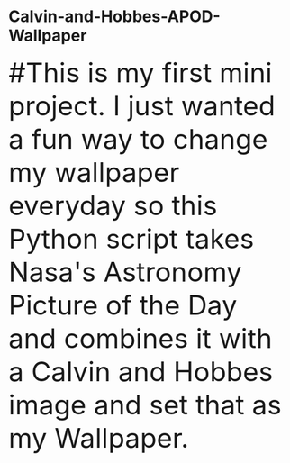 # Calvin-and-Hobbes-APOD-Wallpaper
<font size =12px>#This is my first mini project. I just wanted a fun way to change my wallpaper everyday so this Python script takes Nasa's Astronomy Picture of the Day and combines it with a Calvin and Hobbes image and set that as my Wallpaper.</font>

